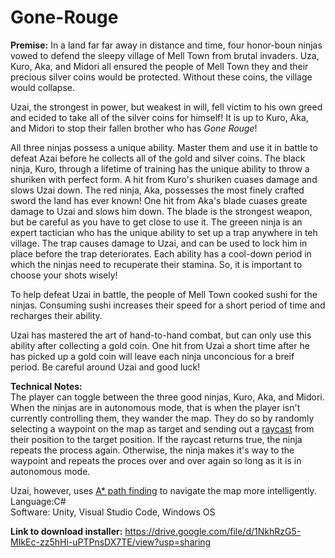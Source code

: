# Gone-Rouge
**Premise:** 
In a land far far away in distance and time, four honor-boun ninjas vowed to defend the sleepy village of Mell Town from brutal invaders. Uza, Kuro, Aka, and Midori all ensured the people of Mell Town they and their precious silver coins would be protected. Without these coins, the village would collapse. 

Uzai, the strongest in power, but weakest in will, fell victim to his own greed and ecided to take all of the silver coins for himself! It is up to Kuro, Aka, and Midori to stop their fallen brother who has _Gone Rouge_!

All three ninjas possess a unique ability. Master them and use it in battle to defeat Azai before he collects all of the gold and silver coins. The black ninja, Kuro, through a lifetime of training has the unique ability to throw a shuriken with perfect form. A hit from Kuro's shuriken cuases damage and slows Uzai down. The red ninja, Aka, possesses the most finely crafted sword the land has ever known! One hit from Aka's blade cuases greate damage to Uzai and slows him down. The blade is the strongest weapon, but be careful as you have to get close to use it. The greeen ninja is an expert tactician who has the unique ability to set up a trap anywhere in teh village. The trap causes damage to Uzai, and can be used to lock him in place before the trap deteriorates. Each ability has a cool-down period in which the ninjas need to recuperate their stamina. So, it is important to choose your shots wisely!

To help defeat Uzai in battle, the people of Mell Town cooked sushi for the ninjas. Consuming sushi increases their speed for a short period of time and recharges their ability. 

Uzai has mastered the art of hand-to-hand combat, but can only use this ability after collecting a gold coin. One hit from Uzai a short time after he has picked up a gold coin will leave each ninja unconcious for a breif period. Be careful around Uzai and good luck!

**Technical Notes: </br>**
The player can toggle between the three good ninjas, Kuro, Aka, and Midori. When the ninjas are in autonomous mode, that is when the player isn't currently controlling them, they wander the map. They do so by randomly selecting a waypoint on the map as target and sending out a [raycast](https://docs.unity3d.com/ScriptReference/Physics.Raycast.html) from their position to the target position. If the raycast returns true, the ninja repeats the process again. Otherwise, the ninja makes it's way to the waypoint and repeats the proces over and over again so long as it is in autonomous mode. 

Uzai, however, uses [A* path finding](https://en.wikipedia.org/wiki/A*_search_algorithm) to navigate the map more intelligently. 
</br>Language:C#
</br>Software: Unity, Visual Studio Code, Windows OS

**Link to download installer:** https://drive.google.com/file/d/1NkhRzG5-MIkEc-zz5hHi-uPTPnsDX7TE/view?usp=sharing

